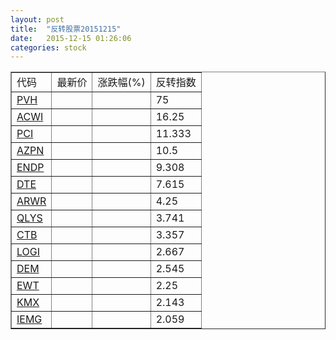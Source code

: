 ```yaml
---
layout: post
title:  "反转股票20151215"
date:   2015-12-15 01:26:06
categories: stock
---
```


<script type="text/javascript">
var stockList = []
stockList.push('gb_pvh');
stockList.push('gb_acwi');
stockList.push('gb_pci');
stockList.push('gb_azpn');
stockList.push('gb_endp');
stockList.push('gb_dte');
stockList.push('gb_arwr');
stockList.push('gb_qlys');
stockList.push('gb_ctb');
stockList.push('gb_logi');
stockList.push('gb_dem');
stockList.push('gb_ewt');
stockList.push('gb_kmx');
stockList.push('gb_iemg');
</script>

<table border="1">
 <tr>
 <td>代码</td>
  <td>最新价</td>
  <td>涨跌幅(%)</td>
 <td>反转指数</td>
</tr>
  <tr id="pvh"><td><a href="http://stock.finance.sina.com.cn/usstock/quotes/PVH.html" target="_blank">PVH</a></td><td></td><td></td><td>75</td></tr>
  <tr id="acwi"><td><a href="http://stock.finance.sina.com.cn/usstock/quotes/ACWI.html" target="_blank">ACWI</a></td><td></td><td></td><td>16.25</td></tr>
  <tr id="pci"><td><a href="http://stock.finance.sina.com.cn/usstock/quotes/PCI.html" target="_blank">PCI</a></td><td></td><td></td><td>11.333</td></tr>
  <tr id="azpn"><td><a href="http://stock.finance.sina.com.cn/usstock/quotes/AZPN.html" target="_blank">AZPN</a></td><td></td><td></td><td>10.5</td></tr>
  <tr id="endp"><td><a href="http://stock.finance.sina.com.cn/usstock/quotes/ENDP.html" target="_blank">ENDP</a></td><td></td><td></td><td>9.308</td></tr>
  <tr id="dte"><td><a href="http://stock.finance.sina.com.cn/usstock/quotes/DTE.html" target="_blank">DTE</a></td><td></td><td></td><td>7.615</td></tr>
  <tr id="arwr"><td><a href="http://stock.finance.sina.com.cn/usstock/quotes/ARWR.html" target="_blank">ARWR</a></td><td></td><td></td><td>4.25</td></tr>
  <tr id="qlys"><td><a href="http://stock.finance.sina.com.cn/usstock/quotes/QLYS.html" target="_blank">QLYS</a></td><td></td><td></td><td>3.741</td></tr>
  <tr id="ctb"><td><a href="http://stock.finance.sina.com.cn/usstock/quotes/CTB.html" target="_blank">CTB</a></td><td></td><td></td><td>3.357</td></tr>
  <tr id="logi"><td><a href="http://stock.finance.sina.com.cn/usstock/quotes/LOGI.html" target="_blank">LOGI</a></td><td></td><td></td><td>2.667</td></tr>
  <tr id="dem"><td><a href="http://stock.finance.sina.com.cn/usstock/quotes/DEM.html" target="_blank">DEM</a></td><td></td><td></td><td>2.545</td></tr>
  <tr id="ewt"><td><a href="http://stock.finance.sina.com.cn/usstock/quotes/EWT.html" target="_blank">EWT</a></td><td></td><td></td><td>2.25</td></tr>
  <tr id="kmx"><td><a href="http://stock.finance.sina.com.cn/usstock/quotes/KMX.html" target="_blank">KMX</a></td><td></td><td></td><td>2.143</td></tr>
  <tr id="iemg"><td><a href="http://stock.finance.sina.com.cn/usstock/quotes/IEMG.html" target="_blank">IEMG</a></td><td></td><td></td><td>2.059</td></tr>
</table>

